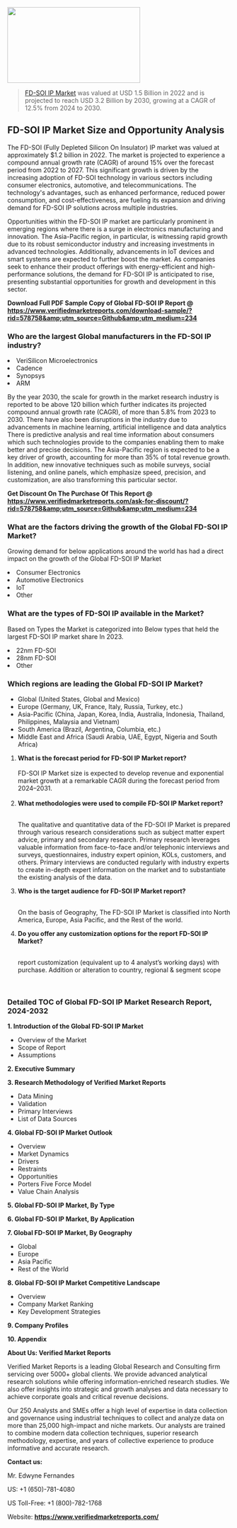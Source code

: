 <img src="https://ffe5etoiles.com/wp-content/uploads/2024/12/MST1-300x171.png" alt="" width="300" height="171" class="alignnone size-medium wp-image-20088" /><blockquote><p><p><a href="https://www.verifiedmarketreports.com/download-sample/?rid=578758&utm_source=Github&utm_medium=234" target="_blank">FD-SOI IP Market</a> was valued at USD 1.5 Billion in 2022 and is projected to reach USD 3.2 Billion by 2030, growing at a CAGR of 12.5% from 2024 to 2030.</p></blockquote><p><h2>FD-SOI IP Market Size and Opportunity Analysis</h2> <p>The FD-SOI (Fully Depleted Silicon On Insulator) IP market was valued at approximately $1.2 billion in 2022. The market is projected to experience a compound annual growth rate (CAGR) of around 15% over the forecast period from 2022 to 2027. This significant growth is driven by the increasing adoption of FD-SOI technology in various sectors including consumer electronics, automotive, and telecommunications. The technology's advantages, such as enhanced performance, reduced power consumption, and cost-effectiveness, are fueling its expansion and driving demand for FD-SOI IP solutions across multiple industries.</p> <p>Opportunities within the FD-SOI IP market are particularly prominent in emerging regions where there is a surge in electronics manufacturing and innovation. The Asia-Pacific region, in particular, is witnessing rapid growth due to its robust semiconductor industry and increasing investments in advanced technologies. Additionally, advancements in IoT devices and smart systems are expected to further boost the market. As companies seek to enhance their product offerings with energy-efficient and high-performance solutions, the demand for FD-SOI IP is anticipated to rise, presenting substantial opportunities for growth and development in this sector.</p> </p><p class=""><strong>Download Full PDF Sample Copy of Global FD-SOI IP Report @ <a href="https://www.verifiedmarketreports.com/download-sample/?rid=578758&amp;utm_source=Github&amp;utm_medium=234" target="_blank">https://www.verifiedmarketreports.com/download-sample/?rid=578758&amp;utm_source=Github&amp;utm_medium=234</a></strong></p><h3 id="" class="">Who are the largest Global manufacturers in the FD-SOI IP industry?</h3><p><li>VeriSilicon Microelectronics</li><li> Cadence</li><li> Synopsys</li><li> ARM</li></p><div class=""><div class="" dir="" data-message-author-role="" data-message-id="" data-message-model-slug=""><div class=""><div class=""><div class=""><div class="" dir="" data-message-author-role="" data-message-id="" data-message-model-slug=""><div class=""><div class=""><p>By the year 2030, the scale for growth in the market research industry is reported to be above 120 billion which further indicates its projected compound annual growth rate (CAGR), of more than 5.8% from 2023 to 2030. There have also been disruptions in the industry due to advancements in machine learning, artificial intelligence and data analytics There is predictive analysis and real time information about consumers which such technologies provide to the companies enabling them to make better and precise decisions. The Asia-Pacific region is expected to be a key driver of growth, accounting for more than 35% of total revenue growth. In addition, new innovative techniques such as mobile surveys, social listening, and online panels, which emphasize speed, precision, and customization, are also transforming this particular sector.</p><p><strong>Get Discount On The Purchase Of This Report @&nbsp; <a href="https://www.verifiedmarketreports.com/ask-for-discount/?rid=578758&amp;utm_source=Github&amp;utm_medium=234" target="_blank">https://www.verifiedmarketreports.com/ask-for-discount/?rid=578758&amp;utm_source=Github&amp;utm_medium=234</a></strong></p></div></div></div></div></div></div></div></div><h3 id="" class="">What are the factors driving the growth of the Global FD-SOI IP Market?</h3><p id="" class="">Growing demand for below applications around the world has had a direct impact on the growth of the Global FD-SOI IP Market</p><p id="" class=""><li>Consumer Electronics</li><li> Automotive Electronics</li><li> IoT</li><li> Other</li></p><h3 id="" class="">What are the types of FD-SOI IP available in the Market?</h3><p id="" class="">Based on Types the Market is categorized into Below types that held the largest FD-SOI IP market share In 2023.</p><p id="" class=""><li>22nm FD-SOI</li><li> 28nm FD-SOI</li><li> Other</li></p><h3 id="" class="">Which regions are leading the Global FD-SOI IP Market?</h3><ul><li>Global (United States, Global and Mexico)</li><li>Europe (Germany, UK, France, Italy, Russia, Turkey, etc.)</li><li>Asia-Pacific (China, Japan, Korea, India, Australia, Indonesia, Thailand, Philippines, Malaysia and Vietnam)</li><li>South America (Brazil, Argentina, Columbia, etc.)</li><li>Middle East and Africa (Saudi Arabia, UAE, Egypt, Nigeria and South Africa)</li></ul><p><ol><li><strong>What is the forecast period for FD-SOI IP Market report?<br /></strong><br /><span data-sheets-root="1" data-sheets-value="{&quot;1&quot;:2,&quot;2&quot;:&quot;XXXX size is expected to develop revenue and exponential market growth at a remarkable CAGR during the forecast period from 2024&ndash;2030.&quot;}" data-sheets-userformat="{&quot;2&quot;:12674,&quot;4&quot;:{&quot;1&quot;:2,&quot;2&quot;:16776960},&quot;10&quot;:2,&quot;11&quot;:0,&quot;15&quot;:&quot;Arial&quot;,&quot;16&quot;:12}">FD-SOI IP Market size is expected to develop revenue and exponential market growth at a remarkable CAGR during the forecast period from 2024&ndash;2031.</span><br /><br /></li><li><strong>What methodologies were used to compile FD-SOI IP Market report?<br /><br /></strong><p>The qualitative and quantitative data of the&nbsp;FD-SOI IP Market is prepared through various research considerations such as subject matter expert advice, primary and secondary research. Primary research leverages valuable information from face-to-face and/or telephonic interviews and surveys, questionnaires, industry expert opinion, KOLs, customers, and others. Primary interviews are conducted regularly with industry experts to create in-depth expert information on the market and to substantiate the existing analysis of the data.&nbsp;</p></li><li><strong>Who is the target audience for FD-SOI IP Market report?<br /><br /></strong><p>On the basis of Geography, The&nbsp;FD-SOI IP Market is classified into North America, Europe, Asia Pacific, and the Rest of the world.</p></li><li><strong>Do you offer any customization options for the report FD-SOI IP Market?<br /><br /></strong><p>report customization (equivalent up to 4 analyst&rsquo;s working days) with purchase. Addition or alteration to country, regional &amp; segment scope</p><p>&nbsp;</p></li></ol></p><h3 id="" class="">Detailed TOC of Global FD-SOI IP Market Research Report, 2024-2032</h3><p id="" class=""><strong>1. Introduction of the Global FD-SOI IP Market</strong></p><ul><li>Overview of the Market</li><li>Scope of Report</li><li>Assumptions</li></ul><p id="" class=""><strong>2. Executive Summary</strong></p><p id="" class=""><strong>3. Research Methodology of&nbsp;Verified Market Reports</strong></p><ul><li>Data Mining</li><li>Validation</li><li>Primary Interviews</li><li>List of Data Sources</li></ul><p id="" class=""><strong>4. Global FD-SOI IP Market Outlook</strong></p><ul><li>Overview</li><li>Market Dynamics</li><li>Drivers</li><li>Restraints</li><li>Opportunities</li><li>Porters Five Force Model</li><li>Value Chain Analysis</li></ul><p id="" class=""><strong>5. Global FD-SOI IP Market, By&nbsp;Type</strong></p><p id="" class=""><strong>6. Global FD-SOI IP Market, By Application</strong></p><p id="" class=""><strong>7. Global FD-SOI IP Market, By Geography</strong></p><ul><li>Global</li><li>Europe</li><li>Asia Pacific</li><li>Rest of the World</li></ul><p id="" class=""><strong>8. Global FD-SOI IP Market Competitive Landscape</strong></p><ul><li>Overview</li><li>Company Market Ranking</li><li>Key Development Strategies</li></ul><p id="" class=""><strong>9. Company Profiles</strong></p><p id="" class=""><strong>10. Appendix</strong></p><p id="" class=""><strong>About Us: Verified Market Reports</strong></p><p id="" class="">Verified Market Reports is a leading Global Research and Consulting firm servicing over 5000+ global clients. We provide advanced analytical research solutions while offering information-enriched research studies. We also offer insights into strategic and growth analyses and data necessary to achieve corporate goals and critical revenue decisions.</p><p id="" class="">Our 250 Analysts and SMEs offer a high level of expertise in data collection and governance using industrial techniques to collect and analyze data on more than 25,000 high-impact and niche markets. Our analysts are trained to combine modern data collection techniques, superior research methodology, expertise, and years of collective experience to produce informative and accurate research.</p><p id="" class=""><strong>Contact us:</strong></p><p id="" class="">Mr. Edwyne Fernandes</p><p id="" class="">US: +1 (650)-781-4080</p><p id="" class="">US Toll-Free: +1 (800)-782-1768</p><p id="" class="">Website: <a target="" data-test-app-aware-link=""><strong>https://www.verifiedmarketreports.com/</strong></a></p>
